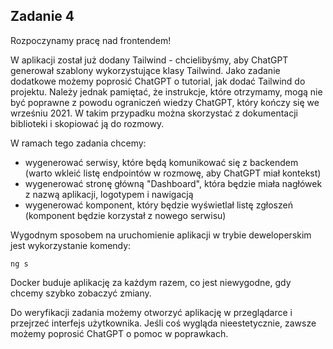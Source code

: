 ## Zadanie 4

Rozpoczynamy pracę nad frontendem!

W aplikacji został już dodany Tailwind - chcielibyśmy, aby ChatGPT generował szablony wykorzystujące klasy Tailwind. Jako zadanie dodatkowe możemy poprosić ChatGPT o tutorial, jak dodać Tailwind do projektu. Należy jednak pamiętać, że instrukcje, które otrzymamy, mogą nie być poprawne z powodu ograniczeń wiedzy ChatGPT, który kończy się we wrześniu 2021. W takim przypadku można skorzystać z dokumentacji biblioteki i skopiować ją do rozmowy.

W ramach tego zadania chcemy:
- wygenerować serwisy, które będą komunikować się z backendem (warto wkleić listę endpointów w rozmowę, aby ChatGPT miał kontekst)
- wygenerować stronę główną "Dashboard", która będzie miała nagłówek z nazwą aplikacji, logotypem i nawigacją
- wygenerować komponent, który będzie wyświetlał listę zgłoszeń (komponent będzie korzystał z nowego serwisu)

Wygodnym sposobem na uruchomienie aplikacji w trybie deweloperskim jest wykorzystanie komendy:
```
ng s
```

Docker buduje aplikację za każdym razem, co jest niewygodne, gdy chcemy szybko zobaczyć zmiany.

Do weryfikacji zadania możemy otworzyć aplikację w przeglądarce i przejrzeć interfejs użytkownika. Jeśli coś wygląda nieestetycznie, zawsze możemy poprosić ChatGPT o pomoc w poprawkach.